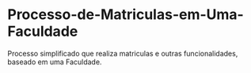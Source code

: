 # Processo-de-Matriculas-em-Uma-Faculdade
Processo simplificado que realiza matriculas e outras funcionalidades, baseado em uma Faculdade.
